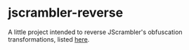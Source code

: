# jscrambler-reverse

A little project intended to reverse JScrambler's obfuscation transformations, listed [here](https://docs.jscrambler.com/code-integrity/documentation/transformations).